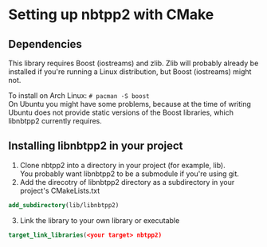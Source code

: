 Setting up nbtpp2 with CMake
============================

## Dependencies
This library requires Boost (iostreams) and zlib. Zlib will probably already
be installed if you're running a Linux distribution, but Boost (iostreams) might not.

To install on Arch Linux: `# pacman -S boost`  
On Ubuntu you might have some problems, because at the time of writing
Ubuntu does not provide static versions of the Boost libraries, which libnbtpp2
currently requires.

## Installing libnbtpp2 in your project

1. Clone nbtpp2 into a directory in your project (for example, lib).  
   You probably want libnbtpp2 to be a submodule if you're using git.
2. Add the direcotry of libnbtpp2 directory as a subdirectory in your project's CMakeLists.txt 

```cmake
add_subdirectory(lib/libnbtpp2)
```

3. Link the library to your own library or executable

```cmake
target_link_libraries(<your target> nbtpp2)
```